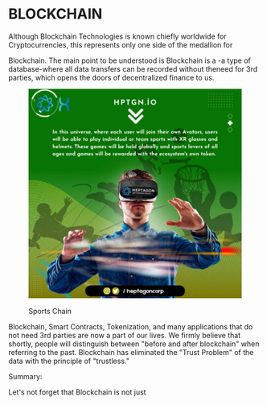 # BLOCKCHAIN

Although Blockchain Technologies is known chiefly worldwide for Cryptocurrencies, this represents only one side of the medallion for

Blockchain. The main point to be understood is Blockchain is a -a type of database-where all data transfers can be recorded without theneed for 3rd parties, which opens the doors of decentralized finance to us.

<figure><img src="../.gitbook/assets/photo_2022-10-23_16-57-18.jpg" alt=""><figcaption><p>Sports Chain</p></figcaption></figure>

&#x20;

Blockchain, Smart Contracts, Tokenization, and many applications that do not need 3rd parties are now a part of our lives. We firmly believe that shortly, people will distinguish between "before and after blockchain" when referring to the past. Blockchain has eliminated the "Trust Problem" of the data with the principle of "trustless."

&#x20;Summary:

Let's not forget that Blockchain is not just
